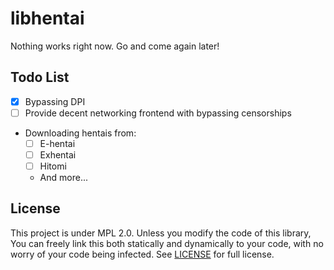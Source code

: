 # libhentai

Nothing works right now. Go and come again later!

## Todo List

- [x] Bypassing DPI
- [ ] Provide decent networking frontend with bypassing censorships
- Downloading hentais from:
    - [ ] E-hentai
    - [ ] Exhentai
    - [ ] Hitomi
    - And more...

## License

This project is under MPL 2.0. Unless you modify the code of this library, You can freely link this both statically and dynamically to your code, with no worry of your code being infected. See [LICENSE](LICENSE) for full license.
